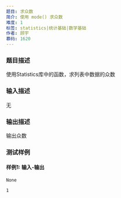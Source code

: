 ```yaml
---
题目: 求众数
简介: 使用 mode() 求众数
难度: 1
标签: statistics|统计基础|数学基础
作者: 顾宇
慕码: 1620
---
```


### 题目描述

使用Statistics库中的函数，求列表中数据的众数

### 输入描述

无

### 输出描述

输出众数

### 测试样例

#### 样例1: 输入-输出

```
None
```

```
1
```

